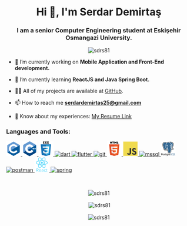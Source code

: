 <h1 align="center">Hi 👋, I'm Serdar Demirtaş</h1>
<h3 align="center">I am a senior Computer Engineering student at Eskişehir Osmangazi University.</h3>

<p align="center"> <img src="https://komarev.com/ghpvc/?username=sdrs81&label=Profile%20views&color=0e75b6&style=flat-square" alt="sdrs81" /> </p>


- 🔭 I’m currently working on **Mobile Application and Front-End development.**

- 🌱 I’m currently learning **ReactJS and Java Spring Boot.**

- 👨‍💻 All of my projects are available at [GitHub](https://github.com/Sdrs81).

- 📫 How to reach me **serdardemirtas25@gmail.com**

- 📄 Know about my experiences: [My Resume Link](https://drive.google.com/file/d/1fL8kqvga6r_Lp7hy-cwHNKFCIgNH81AS/view)


<h3 align="left">Languages and Tools:</h3>
<p align="left"> <a href="https://www.cprogramming.com/" target="_blank" rel="noreferrer"> <img src="https://raw.githubusercontent.com/devicons/devicon/master/icons/c/c-original.svg" alt="c" width="40" height="40"/> </a> <a href="https://www.w3schools.com/cpp/" target="_blank" rel="noreferrer"> <img src="https://raw.githubusercontent.com/devicons/devicon/master/icons/cplusplus/cplusplus-original.svg" alt="cplusplus" width="40" height="40"/> </a> <a href="https://www.w3schools.com/css/" target="_blank" rel="noreferrer"> <img src="https://raw.githubusercontent.com/devicons/devicon/master/icons/css3/css3-original-wordmark.svg" alt="css3" width="40" height="40"/> </a> <a href="https://dart.dev" target="_blank" rel="noreferrer"> <img src="https://www.vectorlogo.zone/logos/dartlang/dartlang-icon.svg" alt="dart" width="40" height="40"/> </a> <a href="https://flutter.dev" target="_blank" rel="noreferrer"> <img src="https://www.vectorlogo.zone/logos/flutterio/flutterio-icon.svg" alt="flutter" width="40" height="40"/> </a> <a href="https://git-scm.com/" target="_blank" rel="noreferrer"> <img src="https://www.vectorlogo.zone/logos/git-scm/git-scm-icon.svg" alt="git" width="40" height="40"/> </a> <a href="https://www.w3.org/html/" target="_blank" rel="noreferrer"> <img src="https://raw.githubusercontent.com/devicons/devicon/master/icons/html5/html5-original-wordmark.svg" alt="html5" width="40" height="40"/> </a> <a href="https://developer.mozilla.org/en-US/docs/Web/JavaScript" target="_blank" rel="noreferrer"> <img src="https://raw.githubusercontent.com/devicons/devicon/master/icons/javascript/javascript-original.svg" alt="javascript" width="40" height="40"/> </a> <a href="https://www.microsoft.com/en-us/sql-server" target="_blank" rel="noreferrer"> <img src="https://www.svgrepo.com/show/303229/microsoft-sql-server-logo.svg" alt="mssql" width="40" height="40"/> </a> <a href="https://www.postgresql.org" target="_blank" rel="noreferrer"> <img src="https://raw.githubusercontent.com/devicons/devicon/master/icons/postgresql/postgresql-original-wordmark.svg" alt="postgresql" width="40" height="40"/> </a> <a href="https://postman.com" target="_blank" rel="noreferrer"> <img src="https://www.vectorlogo.zone/logos/getpostman/getpostman-icon.svg" alt="postman" width="40" height="40"/> </a> <a href="https://reactjs.org/" target="_blank" rel="noreferrer"> <img src="https://raw.githubusercontent.com/devicons/devicon/master/icons/react/react-original-wordmark.svg" alt="react" width="40" height="40"/> </a> <a href="https://spring.io/" target="_blank" rel="noreferrer"> <img src="https://www.vectorlogo.zone/logos/springio/springio-icon.svg" alt="spring" width="40" height="40"/> </a> </p>

<br>

<div align="center">
<p><img align="center" src="https://github-readme-stats.vercel.app/api/top-langs?username=sdrs81&show_icons=true&locale=en&layout=compact" alt="sdrs81" /></p>

<p>&nbsp;<img align="center" src="https://github-readme-stats.vercel.app/api?username=sdrs81&show_icons=true&locale=en" alt="sdrs81" /></p>

<p><img align="center" src="https://github-readme-streak-stats.herokuapp.com/?user=sdrs81&" alt="sdrs81" /></p>
<div/>


